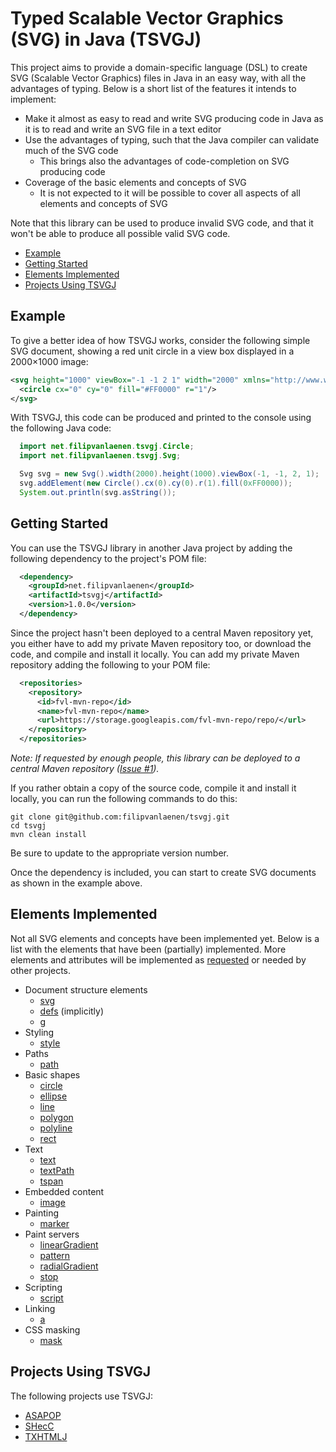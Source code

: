 # Typed Scalable Vector Graphics (SVG) in Java (TSVGJ)

This project aims to provide a domain-specific language (DSL) to create SVG (Scalable Vector Graphics) files in Java in
an easy way, with all the advantages of typing. Below is a short list of the features it intends to implement:

* Make it almost as easy to read and write SVG producing code in Java as it is to read and write an SVG file in a text
  editor
* Use the advantages of typing, such that the Java compiler can validate much of the SVG code
  * This brings also the advantages of code-completion on SVG producing code
* Coverage of the basic elements and concepts of SVG
  * It is not expected to it will be possible to cover all aspects of all elements and concepts of SVG

Note that this library can be used to produce invalid SVG code, and that it won't be able to produce all possible
valid SVG code.

* [Example](#example)
* [Getting Started](#getting-started)
* [Elements Implemented](#elements-implemented)
* [Projects Using TSVGJ](#projects-using-tsvgj)

## Example

To give a better idea of how TSVGJ works, consider the following simple SVG document, showing a red unit circle in a
view box displayed in a 2000×1000 image:

```svg
<svg height="1000" viewBox="-1 -1 2 1" width="2000" xmlns="http://www.w3.org/2000/svg">
  <circle cx="0" cy="0" fill="#FF0000" r="1"/>
</svg>
```

With TSVGJ, this code can be produced and printed to the console using the following Java code:

```java
  import net.filipvanlaenen.tsvgj.Circle;
  import net.filipvanlaenen.tsvgj.Svg;

  Svg svg = new Svg().width(2000).height(1000).viewBox(-1, -1, 2, 1);
  svg.addElement(new Circle().cx(0).cy(0).r(1).fill(0xFF0000));
  System.out.println(svg.asString());
```

## Getting Started

You can use the TSVGJ library in another Java project by adding the following dependency to the project's POM file:

```xml
  <dependency>
    <groupId>net.filipvanlaenen</groupId>
    <artifactId>tsvgj</artifactId>
    <version>1.0.0</version>
  </dependency>
```

Since the project hasn't been deployed to a central Maven repository yet, you either have to add my private Maven
repository too, or download the code, and compile and install it locally. You can add my private Maven repository adding
the following to your POM file:

```xml
  <repositories>
    <repository>
      <id>fvl-mvn-repo</id>
      <name>fvl-mvn-repo</name>
      <url>https://storage.googleapis.com/fvl-mvn-repo/repo/</url>
    </repository>
  </repositories>
```

*Note: If requested by enough people, this library can be deployed to a central Maven repository
([Issue #1](https://github.com/filipvanlaenen/tsvgj/issues/1)).*

If you rather obtain a copy of the source code, compile it and install it locally, you can run the following commands to
do this:

```
git clone git@github.com:filipvanlaenen/tsvgj.git
cd tsvgj
mvn clean install
```

Be sure to update to the appropriate version number.

Once the dependency is included, you can start to create SVG documents as shown in the example above.

## Elements Implemented

Not all SVG elements and concepts have been implemented yet. Below is a list with the elements that have been
(partially) implemented. More elements and attributes will be implemented as
[requested](https://github.com/filipvanlaenen/tsvgj/issues) or needed by other projects.

* Document structure elements
  * [svg](https://www.w3.org/TR/SVG/struct.html#SVGElement)
  * [defs](https://www.w3.org/TR/SVG/struct.html#DefsElement) (implicitly)
  * [g](https://www.w3.org/TR/SVG/struct.html#GElement)
* Styling
  * [style](https://www.w3.org/TR/SVG/styling.html#StyleElement)
* Paths
  * [path](https://www.w3.org/TR/SVG/paths.html#PathElement)
* Basic shapes
  * [circle](https://www.w3.org/TR/SVG/shapes.html#CircleElement)
  * [ellipse](https://www.w3.org/TR/SVG/shapes.html#EllipseElement)
  * [line](https://www.w3.org/TR/SVG/shapes.html#LineElement)
  * [polygon](https://www.w3.org/TR/SVG/shapes.html#PolygonElement)
  * [polyline](https://www.w3.org/TR/SVG/shapes.html#PolylineElement)
  * [rect](https://www.w3.org/TR/SVG/shapes.html#RectElement)
* Text
  * [text](https://www.w3.org/TR/SVG/text.html#TextElement)
  * [textPath](https://www.w3.org/TR/SVG/text.html#TextPathElement)
  * [tspan](https://www.w3.org/TR/SVG/text.html#TextElement)
* Embedded content
  * [image](https://www.w3.org/TR/SVG/embedded.html#ImageElement)
* Painting
  * [marker](https://www.w3.org/TR/SVG/painting.html#MarkerElement)
* Paint servers
  * [linearGradient](https://www.w3.org/TR/SVG/pservers.html#LinearGradientElement)
  * [pattern](https://www.w3.org/TR/SVG/pservers.html#Patterns)
  * [radialGradient](https://www.w3.org/TR/SVG/pservers.html#RadialGradientElement)
  * [stop](https://www.w3.org/TR/SVG/pservers.html#StopElement)
* Scripting
  * [script](https://www.w3.org/TR/SVG/interact.html#ScriptElement)
* Linking
  * [a](https://www.w3.org/TR/SVG/linking.html#AElement)
* CSS masking
  * [mask](https://drafts.fxtf.org/css-masking-1/#MaskElement)

## Projects Using TSVGJ

The following projects use TSVGJ:
* [ASAPOP](https://github.com/filipvanlaenen/asapop)
* [SHecC](https://github.com/filipvanlaenen/shecc)
* [TXHTMLJ](https://github.com/filipvanlaenen/txhtmlj)
